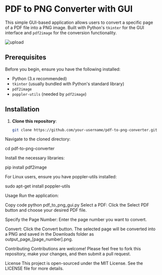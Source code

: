 # PDF to PNG Converter with GUI

This simple GUI-based application allows users to convert a specific page of a PDF file into a PNG image. Built with Python's `tkinter` for the GUI interface and `pdf2image` for the conversion functionality.

![upload](https://github.com/jeremytrane/pdfTopng/assets/114171300/5bf5f236-56fc-4c5a-95cf-a67d274b9a77)

## Prerequisites

Before you begin, ensure you have the following installed:

- Python (3.x recommended)
- `tkinter` (usually bundled with Python's standard library)
- `pdf2image`
- `poppler-utils` (needed by `pdf2image`)

## Installation

1. **Clone this repository**:
   
   ```bash
   git clone https://github.com/your-username/pdf-to-png-converter.git

Navigate to the cloned directory:

cd pdf-to-png-converter

Install the necessary libraries:

pip install pdf2image

For Linux users, ensure you have poppler-utils installed:

sudo apt-get install poppler-utils

Usage
Run the application:

Copy code
python pdf_to_png_gui.py
Select a PDF: Click the Select PDF button and choose your desired PDF file.

Specify the Page Number: Enter the page number you want to convert.

Convert: Click the Convert button. The selected page will be converted into a PNG and saved in the Downloads folder as output_page_[page_number].png.

Contributing
Contributions are welcome! Please feel free to fork this repository, make your changes, and then submit a pull request.

License
This project is open-sourced under the MIT License. See the LICENSE file for more details.
